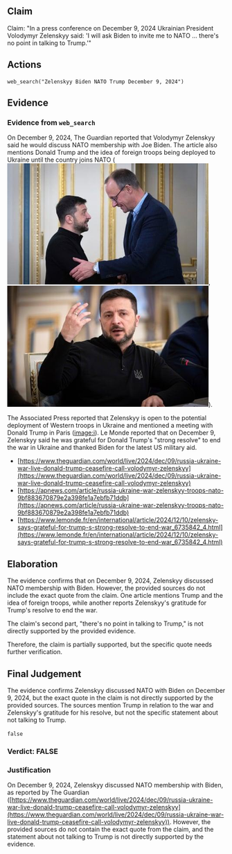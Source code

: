 ## Claim
Claim: "In a press conference on December 9, 2024 Ukrainian President Volodymyr Zelenskyy said: 'I will ask Biden to invite me to NATO ... there's no point in talking to Trump.'"

## Actions
```
web_search("Zelenskyy Biden NATO Trump December 9, 2024")
```

## Evidence
### Evidence from `web_search`
On December 9, 2024, The Guardian reported that Volodymyr Zelenskyy said he would discuss NATO membership with Joe Biden. The article also mentions Donald Trump and the idea of foreign troops being deployed to Ukraine until the country joins NATO (![image 4095](media/2025-08-22_23-59-1755907173-233203.jpg), ![image 4096](media/2025-08-22_23-59-1755907173-563156.jpg)).

The Associated Press reported that Zelenskyy is open to the potential deployment of Western troops in Ukraine and mentioned a meeting with Donald Trump in Paris (<image:i>). Le Monde reported that on December 9, Zelenskyy said he was grateful for Donald Trump's "strong resolve" to end the war in Ukraine and thanked Biden for the latest US military aid.
*   [https://www.theguardian.com/world/live/2024/dec/09/russia-ukraine-war-live-donald-trump-ceasefire-call-volodymyr-zelenskyy](https://www.theguardian.com/world/live/2024/dec/09/russia-ukraine-war-live-donald-trump-ceasefire-call-volodymyr-zelenskyy)
*   [https://apnews.com/article/russia-ukraine-war-zelenskyy-troops-nato-9bf883670879e2a398fe1a7ebfb71ddb](https://apnews.com/article/russia-ukraine-war-zelenskyy-troops-nato-9bf883670879e2a398fe1a7ebfb71ddb)
*   [https://www.lemonde.fr/en/international/article/2024/12/10/zelensky-says-grateful-for-trump-s-strong-resolve-to-end-war_6735842_4.html](https://www.lemonde.fr/en/international/article/2024/12/10/zelensky-says-grateful-for-trump-s-strong-resolve-to-end-war_6735842_4.html)


## Elaboration
The evidence confirms that on December 9, 2024, Zelenskyy discussed NATO membership with Biden. However, the provided sources do not include the exact quote from the claim. One article mentions Trump and the idea of foreign troops, while another reports Zelenskyy's gratitude for Trump's resolve to end the war.

The claim's second part, "there's no point in talking to Trump," is not directly supported by the provided evidence.

Therefore, the claim is partially supported, but the specific quote needs further verification.


## Final Judgement
The evidence confirms Zelenskyy discussed NATO with Biden on December 9, 2024, but the exact quote in the claim is not directly supported by the provided sources. The sources mention Trump in relation to the war and Zelenskyy's gratitude for his resolve, but not the specific statement about not talking to Trump.

`false`

### Verdict: FALSE

### Justification
On December 9, 2024, Zelenskyy discussed NATO membership with Biden, as reported by The Guardian ([https://www.theguardian.com/world/live/2024/dec/09/russia-ukraine-war-live-donald-trump-ceasefire-call-volodymyr-zelenskyy](https://www.theguardian.com/world/live/2024/dec/09/russia-ukraine-war-live-donald-trump-ceasefire-call-volodymyr-zelenskyy)). However, the provided sources do not contain the exact quote from the claim, and the statement about not talking to Trump is not directly supported by the evidence.
